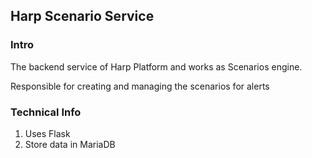## Harp Scenario Service

### Intro
The backend service of Harp Platform and works as Scenarios engine.

Responsible for creating and managing the scenarios for alerts

### Technical Info
1. Uses Flask
2. Store data in MariaDB
